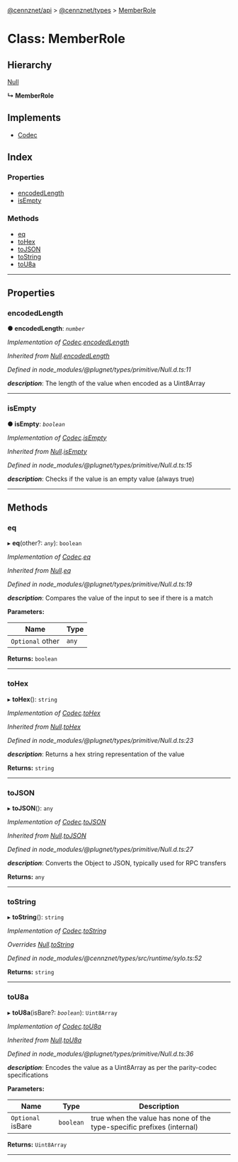 [@cennznet/api](../README.md) > [@cennznet/types](../modules/_cennznet_types.md) > [MemberRole](../classes/_cennznet_types.memberrole-1.md)

# Class: MemberRole

## Hierarchy

 [Null](_plugnet.null.md)

**↳ MemberRole**

## Implements

* [Codec](../interfaces/_plugnet.codec.md)

## Index

### Properties

* [encodedLength](_cennznet_types.memberrole-1.md#encodedlength)
* [isEmpty](_cennznet_types.memberrole-1.md#isempty)

### Methods

* [eq](_cennznet_types.memberrole-1.md#eq)
* [toHex](_cennznet_types.memberrole-1.md#tohex)
* [toJSON](_cennznet_types.memberrole-1.md#tojson)
* [toString](_cennznet_types.memberrole-1.md#tostring)
* [toU8a](_cennznet_types.memberrole-1.md#tou8a)

---

## Properties

<a id="encodedlength"></a>

###  encodedLength

**● encodedLength**: *`number`*

*Implementation of [Codec](../interfaces/_plugnet.codec.md).[encodedLength](../interfaces/_plugnet.codec.md#encodedlength)*

*Inherited from [Null](_plugnet.null.md).[encodedLength](_plugnet.null.md#encodedlength)*

*Defined in node_modules/@plugnet/types/primitive/Null.d.ts:11*

*__description__*: The length of the value when encoded as a Uint8Array

___
<a id="isempty"></a>

###  isEmpty

**● isEmpty**: *`boolean`*

*Implementation of [Codec](../interfaces/_plugnet.codec.md).[isEmpty](../interfaces/_plugnet.codec.md#isempty)*

*Inherited from [Null](_plugnet.null.md).[isEmpty](_plugnet.null.md#isempty)*

*Defined in node_modules/@plugnet/types/primitive/Null.d.ts:15*

*__description__*: Checks if the value is an empty value (always true)

___

## Methods

<a id="eq"></a>

###  eq

▸ **eq**(other?: *`any`*): `boolean`

*Implementation of [Codec](../interfaces/_plugnet.codec.md).[eq](../interfaces/_plugnet.codec.md#eq)*

*Inherited from [Null](_plugnet.null.md).[eq](_plugnet.null.md#eq)*

*Defined in node_modules/@plugnet/types/primitive/Null.d.ts:19*

*__description__*: Compares the value of the input to see if there is a match

**Parameters:**

| Name | Type |
| ------ | ------ |
| `Optional` other | `any` |

**Returns:** `boolean`

___
<a id="tohex"></a>

###  toHex

▸ **toHex**(): `string`

*Implementation of [Codec](../interfaces/_plugnet.codec.md).[toHex](../interfaces/_plugnet.codec.md#tohex)*

*Inherited from [Null](_plugnet.null.md).[toHex](_plugnet.null.md#tohex)*

*Defined in node_modules/@plugnet/types/primitive/Null.d.ts:23*

*__description__*: Returns a hex string representation of the value

**Returns:** `string`

___
<a id="tojson"></a>

###  toJSON

▸ **toJSON**(): `any`

*Implementation of [Codec](../interfaces/_plugnet.codec.md).[toJSON](../interfaces/_plugnet.codec.md#tojson)*

*Inherited from [Null](_plugnet.null.md).[toJSON](_plugnet.null.md#tojson)*

*Defined in node_modules/@plugnet/types/primitive/Null.d.ts:27*

*__description__*: Converts the Object to JSON, typically used for RPC transfers

**Returns:** `any`

___
<a id="tostring"></a>

###  toString

▸ **toString**(): `string`

*Implementation of [Codec](../interfaces/_plugnet.codec.md).[toString](../interfaces/_plugnet.codec.md#tostring)*

*Overrides [Null](_plugnet.null.md).[toString](_plugnet.null.md#tostring)*

*Defined in node_modules/@cennznet/types/src/runtime/sylo.ts:52*

**Returns:** `string`

___
<a id="tou8a"></a>

###  toU8a

▸ **toU8a**(isBare?: *`boolean`*): `Uint8Array`

*Implementation of [Codec](../interfaces/_plugnet.codec.md).[toU8a](../interfaces/_plugnet.codec.md#tou8a)*

*Inherited from [Null](_plugnet.null.md).[toU8a](_plugnet.null.md#tou8a)*

*Defined in node_modules/@plugnet/types/primitive/Null.d.ts:36*

*__description__*: Encodes the value as a Uint8Array as per the parity-codec specifications

**Parameters:**

| Name | Type | Description |
| ------ | ------ | ------ |
| `Optional` isBare | `boolean` |  true when the value has none of the type-specific prefixes (internal) |

**Returns:** `Uint8Array`

___

